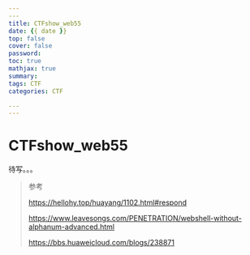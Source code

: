 ```yaml
---
​---
title: CTFshow_web55
date: {{ date }}
top: false
cover: false
password:
toc: true
mathjax: true
summary:
tags: CTF
categories: CTF

​---
---
```


# CTFshow_web55

待写。。。































> 参考
>
> https://hellohy.top/huayang/1102.html#respond
>
> https://www.leavesongs.com/PENETRATION/webshell-without-alphanum-advanced.html
>
> https://bbs.huaweicloud.com/blogs/238871

